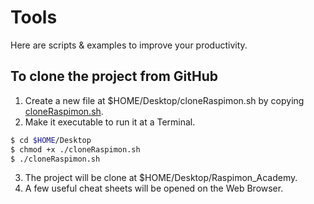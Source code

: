 # Tools
Here are scripts & examples to improve your productivity.

## To clone the project from GitHub
1. Create a new file at $HOME/Desktop/cloneRaspimon.sh by copying [cloneRaspimon.sh](./cloneRaspimon.sh).
2. Make it executable to run it at a Terminal.
```bash
$ cd $HOME/Desktop
$ chmod +x ./cloneRaspimon.sh
$ ./cloneRaspimon.sh
```
3. The project will be clone at $HOME/Desktop/Raspimon_Academy.
4. A few useful cheat sheets will be opened on the Web Browser.
